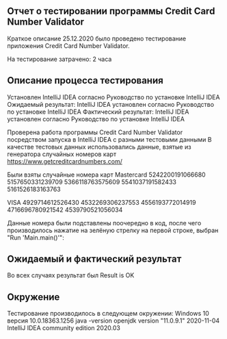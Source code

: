 ## Отчет о тестировании программы Credit Card Number Validator

Краткое описание
25.12.2020 было проведено тестирование приложения Credit Card Number Validator.

На тестирование затрачено: 2 часа


## Описание процесса тестирования


Установлен IntelliJ IDEA согласно Руководство по установке IntelliJ IDEA
Ожидаемый результат: IntelliJ IDEA установлен  согласно Руководство по установке IntelliJ IDEA
Фактический  результат: IntelliJ IDEA установлен согласно Руководство по установке IntelliJ IDEA

Проверена работа программы Credit Card Number Validator посредством запуска в IntelliJ IDEA с разными тестовыми данными
В качестве тестовых данных использовались данные, взятые из генератора случайных номеров карт https://www.getcreditcardnumbers.com/

Были взяты  случайные номера карт 
Mastercard 
5242200191066680
5157650331239709
5366118763575609
5541037191582433
5161526183163763

VISA
4929714612526430
4532269306237553
4556193772014919
4716696780921542
4539790521056034

Данные номера были подставлены  поочередно в код, после чего производилось нажатие на зелёную стрелку на первой строке, выбран "Run 'Main.main()'":

## Ожидаемый и фактический результат 

Во всех случаях результат был Result is OK

## Окружение

Тестирование производилось в следующем окружении:
Windows 10 версия 10.0.18363.1256
java -version openjdk version "11.0.9.1" 2020-11-04
IntelliJ IDEA community edition 2020.03 
